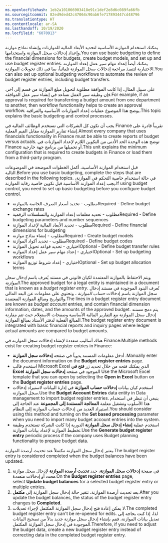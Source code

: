 ```yaml
---
ms.openlocfilehash: 1eb2a101066903418e91c1def2e8d6c089fa66fb
ms.sourcegitcommit: 82ed9ded42c47064c90ab6fe717893447cd48796
ms.translationtype: HT
ms.contentlocale: ar-SA
ms.lasthandoff: 10/19/2020
ms.locfileid: "6070913"
---
```

<span data-ttu-id="0d3bc-101">يمكنك استخدام الموازنة الأساسية لتحديد الأبعاد المالية للموازنات وإنشاء نماذج موازنة وإعداد إدخالات سجل الموازنة واستخدامها.</span><span class="sxs-lookup"><span data-stu-id="0d3bc-101">You can use basic budgeting to define the financial dimensions for budgets, create budget models, and set up and use budget register entries.</span></span> <span data-ttu-id="0d3bc-102">يمكنك أيضاً إعداد مهام سير عمل إعداد الموازنة الاختيارية لتنفيذ مراجعة إدخالات سجل الموازنة تلقائياً، بما في ذلك تحويلات الموازنة.</span><span class="sxs-lookup"><span data-stu-id="0d3bc-102">You can also set up optional budgeting workflows to automate the review of budget register entries, including budget transfers.</span></span>

<span data-ttu-id="0d3bc-103">على سبيل المثال، إذا كانت الموافقة مطلوبة لتحويل مبلغ الموازنة من قسم إلى آخر، فإن وظيفة سير العمل تساعد في إنشاء سير عمل الموافقة.</span><span class="sxs-lookup"><span data-stu-id="0d3bc-103">For example, if an approval is required for transferring a budget amount from one department to another, then workflow functionality helps to create an approval workflow.</span></span> <span data-ttu-id="0d3bc-104">يوضح هذا الموضوع عمليات إعداد الموازنات الأساسية والمراقبة.</span><span class="sxs-lookup"><span data-stu-id="0d3bc-104">This topic explains the basic budgeting and control processes.</span></span>

<span data-ttu-id="0d3bc-105">يجب أن تكون كل الشركات التي تستخدم الوظائف المالية في Finance تقريباً قادرة على إنشاء تقارير الموازنة مقابل القيم الفعلية.</span><span class="sxs-lookup"><span data-stu-id="0d3bc-105">Almost every company that uses financials functionality in Finance must be able to create reports of budget versus actuals.</span></span> <span data-ttu-id="0d3bc-106">توضح هذه الوحدة الحد الأدنى من التكوين اللازم لإعداد الموازنات في Finance أو تحميلها من برنامج جهة خارجية.</span><span class="sxs-lookup"><span data-stu-id="0d3bc-106">This unit explains the minimum configuration that is required to create budgets in Finance or load them from a third-party program.</span></span>

<span data-ttu-id="0d3bc-107">قبل استخدام الموازنة الأساسية، أكمل الخطوات الموضحة في الموضوعات التالية.</span><span class="sxs-lookup"><span data-stu-id="0d3bc-107">Before you use basic budgeting, complete the steps that are described in the following topics.</span></span> <span data-ttu-id="0d3bc-108">في حالة استخدام خاصية التحكم في الموازنة، يجب إعداد الموازنة الأساسية قبل تكوين خاصية رقابة الموازنة.</span><span class="sxs-lookup"><span data-stu-id="0d3bc-108">If using budget control, you need to set up basic budgeting before you configure budget control.</span></span>

-   <span data-ttu-id="0d3bc-109">مطلوب - تحديد أسعار الصرف الخاصة بالموازنة</span><span class="sxs-lookup"><span data-stu-id="0d3bc-109">Required - Define budget exchange rates</span></span>
-   <span data-ttu-id="0d3bc-110">مطلوب - تحديد معلمات إعداد الموازنة والتسلسلات الرقمية</span><span class="sxs-lookup"><span data-stu-id="0d3bc-110">Required - Define budgeting parameters and number sequences</span></span>
-   <span data-ttu-id="0d3bc-111">مطلوب - تحديد الأبعاد المالية لإعداد الموازنة</span><span class="sxs-lookup"><span data-stu-id="0d3bc-111">Required - Define financial dimensions for budgeting</span></span>
-   <span data-ttu-id="0d3bc-112">مطلوب - إنشاء نماذج موازنة</span><span class="sxs-lookup"><span data-stu-id="0d3bc-112">Required - Create budget models</span></span>
-   <span data-ttu-id="0d3bc-113">مطلوب - تحديد أكواد الموازنة</span><span class="sxs-lookup"><span data-stu-id="0d3bc-113">Required - Define budget codes</span></span>
-   <span data-ttu-id="0d3bc-114">اختياري - تحديد قواعد تحويل الموازنة</span><span class="sxs-lookup"><span data-stu-id="0d3bc-114">Optional - Define budget transfer rules</span></span>
-   <span data-ttu-id="0d3bc-115">اختياري - إعداد مهام سير عمل إعداد الموازنة</span><span class="sxs-lookup"><span data-stu-id="0d3bc-115">Optional - Set up budgeting workflows</span></span>
-   <span data-ttu-id="0d3bc-116">اختياري - إعداد شروط توزيع الموازنة</span><span class="sxs-lookup"><span data-stu-id="0d3bc-116">Optional - Set up budget allocation terms</span></span>

<span data-ttu-id="0d3bc-117">ويتم الاحتفاظ بالموازنة المعتمدة لكيان قانوني في مستند يُعرف باسم *إدخال سجل الموازنة*.</span><span class="sxs-lookup"><span data-stu-id="0d3bc-117">The approved budget for a legal entity is maintained in a document that is known as a *budget register entry*.</span></span> <span data-ttu-id="0d3bc-118">تُعرف البنود الموجودة في مستند إدخال سجل الموازنة باسم إدخالات *حساب الموازنة* ، وتحتوي على معلومات عن البعد المالي والتواريخ ومبالغ الموازنة المعتمدة.</span><span class="sxs-lookup"><span data-stu-id="0d3bc-118">The lines in a budget register entry document are known as *budget account* entries, and contain financial dimension information, dates, and the amounts of the approved budget.</span></span> <span data-ttu-id="0d3bc-119">يتم دمج مستند إدخال سجل الموازنة مع التقارير المالية الأساسية وصفحات الاستعلام حيث تتم مقارنة المبالغ الفعلية لدفتر الأستاذ بمبالغ الموازنة.</span><span class="sxs-lookup"><span data-stu-id="0d3bc-119">The budget register entry document is integrated with basic financial reports and inquiry pages where ledger actual amounts are compared to budget amounts.</span></span>

<span data-ttu-id="0d3bc-120">هناك أساليب متعددة لإنشاء إدخالات سجل الموازنة في Finance:</span><span class="sxs-lookup"><span data-stu-id="0d3bc-120">Multiple methods exist for creating budget register entries in Finance:</span></span>

-   <span data-ttu-id="0d3bc-121">أدخل معلومات المستند يدوياً في صفحة **إدخالات سجل الموازنة** .</span><span class="sxs-lookup"><span data-stu-id="0d3bc-121">Manually enter the document information on the **Budget register entries** page.</span></span>
-   <span data-ttu-id="0d3bc-122">استخدم قالب Microsoft Excel الذي يمكنك فتحه من خلال تحديد زر **فتح في Excel** الموجود في صفحة **إدخالات سجل الموازنة** </span><span class="sxs-lookup"><span data-stu-id="0d3bc-122">Use the Microsoft Excel template that you can open by selecting the **Open in Excel** button on the **Budget register entries** page.</span></span>
-   <span data-ttu-id="0d3bc-123">استخدم كيان بيانات **إدخالات حساب الموازنة** في إدارة البيانات لاستيراد إدخالات سجل الموازنة.</span><span class="sxs-lookup"><span data-stu-id="0d3bc-123">Use the **Budget Account Entries** data entity in Data management to import budget register entries.</span></span> <span data-ttu-id="0d3bc-124">ينبغي أن تنظر في استخدام هذا الأسلوب وتشغيل معلمة **المعالجة** **المستندة إلى المجموعة** عند الحاجة إلى استيراد العديد من إدخالات حساب الموازنة إلى النظام.</span><span class="sxs-lookup"><span data-stu-id="0d3bc-124">You should consider using this method and turning on the **Set based** **processing** parameter when you need to import many budget account entries into the system.</span></span>
-   <span data-ttu-id="0d3bc-125">استخدم عملية **إنشاء إدخال سجل الموازنة** الدورية إذا كانت الشركة تستخدم وظيفة تخطيط الموازنة لإعداد بيانات الموازنة.</span><span class="sxs-lookup"><span data-stu-id="0d3bc-125">Use the **Generate budget register entry** periodic process if the company uses Budget planning functionality to prepare budget data.</span></span>

<span data-ttu-id="0d3bc-126">يعتبر إدخال سجل الموازنة مكتملاً عند تحديث أرصدة الموازنة.</span><span class="sxs-lookup"><span data-stu-id="0d3bc-126">The budget register entry is considered completed when the budget balances have been updated.</span></span>

1.  <span data-ttu-id="0d3bc-127">في صفحة **إدخالات سجل الموازنة**، حدد **تحديث أرصدة الموازنة** لإدخال سجل موازنة محدد أو إدخالات متعددة.</span><span class="sxs-lookup"><span data-stu-id="0d3bc-127">On the **Budget register entries** page, select **Update budget balances** for a selected budget register entry or multiple entries.</span></span>
2.  <span data-ttu-id="0d3bc-128">بعد تحديث أرصدة الموازنة، تتغير حالة إدخال سجل الموازنة إلى **مكتمل**.</span><span class="sxs-lookup"><span data-stu-id="0d3bc-128">After you update the budget balances, the status of the budget register entry changes to **Completed**.</span></span>
3.  <span data-ttu-id="0d3bc-129">لا يمكن إعادة فتح إدخال سجل الموازنة المكتمل لإجراء تعديلات.</span><span class="sxs-lookup"><span data-stu-id="0d3bc-129">The completed budget register entry can't be re-opened for edits.</span></span>
    <span data-ttu-id="0d3bc-130">لذا، إذا كنت بحاجة إلى تعديل بيانات الموازنة، فقم بإنشاء إدخال سجل موازنة جديد بدلاً من تصحيح البيانات الموجودة في إدخال سجل الموازنة المكتمل.</span><span class="sxs-lookup"><span data-stu-id="0d3bc-130">Therefore, if you need to adjust the budget data, create a new budget register entry instead of correcting data in the completed budget register entry.</span></span>
